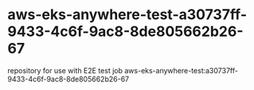 # aws-eks-anywhere-test-a30737ff-9433-4c6f-9ac8-8de805662b26-67
repository for use with E2E test job aws-eks-anywhere-test:a30737ff-9433-4c6f-9ac8-8de805662b26-67
